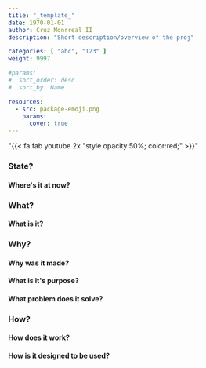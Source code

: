 ```yaml
---
title: "_template_"
date: 1970-01-01
author: Cruz Monrreal II
description: "Short description/overview of the proj"

categories: [ "abc", "123" ]
weight: 9997

#params:
#  sort_order: desc
#  sort_by: Name

resources:
  - src: package-emoji.png
    params:
      cover: true
---
```



"{{< fa fab youtube 2x "style opacity:50%; color:red;" >}}"


### State?
#### Where's it at now?


### What?
#### What is it?

### Why? 
#### Why was it made? 
#### What is it's purpose? 
#### What problem does it solve?

### How?
#### How does it work?
#### How is it designed to be used?
